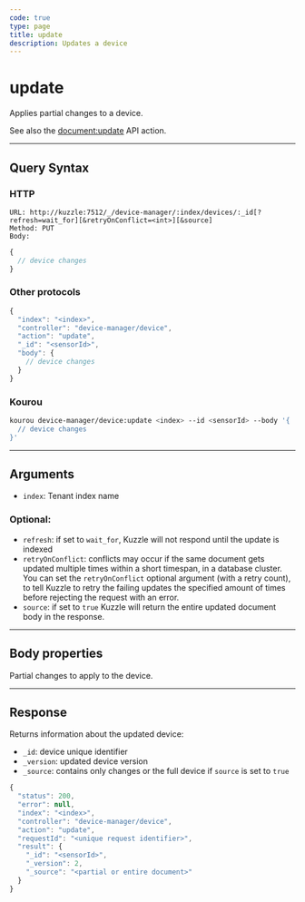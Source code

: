 ```yaml
---
code: true
type: page
title: update
description: Updates a device
---
```


# update

Applies partial changes to a device.

See also the [document:update](/core/2/api/controllers/document/update) API action.

---

## Query Syntax

### HTTP

```http
URL: http://kuzzle:7512/_/device-manager/:index/devices/:_id[?refresh=wait_for][&retryOnConflict=<int>][&source]
Method: PUT
Body:
```

```js
{
  // device changes
}
```

### Other protocols

```js
{
  "index": "<index>",
  "controller": "device-manager/device",
  "action": "update",
  "_id": "<sensorId>",
  "body": {
    // device changes
  }
}
```

### Kourou

```bash
kourou device-manager/device:update <index> --id <sensorId> --body '{
  // device changes
}'
```

---

## Arguments

- `index`: Tenant index name

### Optional:

- `refresh`: if set to `wait_for`, Kuzzle will not respond until the update is indexed
- `retryOnConflict`: conflicts may occur if the same document gets updated multiple times within a short timespan, in a database cluster. You can set the `retryOnConflict` optional argument (with a retry count), to tell Kuzzle to retry the failing updates the specified amount of times before rejecting the request with an error.
- `source`: if set to `true` Kuzzle will return the entire updated document body in the response.

---

## Body properties

Partial changes to apply to the device.

---

## Response

Returns information about the updated device:

- `_id`: device unique identifier
- `_version`: updated device version
- `_source`: contains only changes or the full device if `source` is set to `true`

```js
{
  "status": 200,
  "error": null,
  "index": "<index>",
  "controller": "device-manager/device",
  "action": "update",
  "requestId": "<unique request identifier>",
  "result": {
    "_id": "<sensorId>",
    "_version": 2,
    "_source": "<partial or entire document>"
  }
}
```
